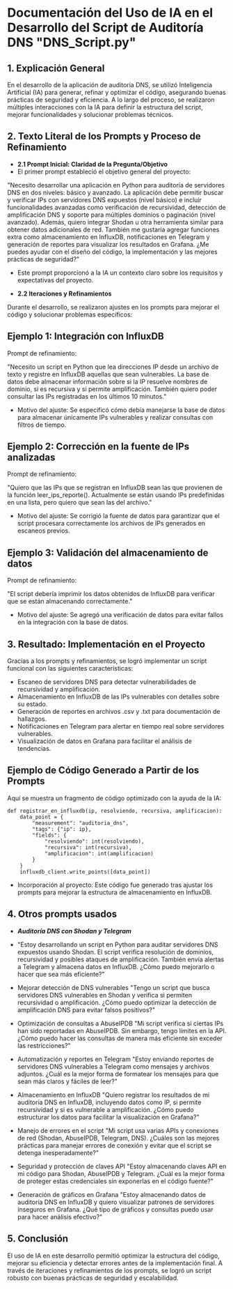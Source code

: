 # Documentación del Uso de IA en el Desarrollo del Script de Auditoría DNS "DNS_Script.py"

## 1. Explicación General

En el desarrollo de la aplicación de auditoría DNS, se utilizó Inteligencia Artificial (IA) para generar, refinar y optimizar el código, asegurando buenas prácticas de seguridad y eficiencia. A lo largo del proceso, se realizaron múltiples interacciones con la IA para definir la estructura del script, mejorar funcionalidades y solucionar problemas técnicos.


## 2. Texto Literal de los Prompts y Proceso de Refinamiento
- **2.1 Prompt Inicial: Claridad de la Pregunta/Objetivo**
- El primer prompt estableció el objetivo general del proyecto:

"Necesito desarrollar una aplicación en Python para auditoría de servidores DNS en dos niveles: básico y avanzado. La aplicación debe permitir buscar y verificar IPs con servidores DNS expuestos (nivel básico) e incluir funcionalidades avanzadas como verificación de recursividad, detección de amplificación DNS y soporte para múltiples dominios o paginación (nivel avanzado). Además, quiero integrar Shodan u otra herramienta similar para obtener datos adicionales de red. También me gustaría agregar funciones extra como almacenamiento en InfluxDB, notificaciones en Telegram y generación de reportes para visualizar los resultados en Grafana. ¿Me puedes ayudar con el diseño del código, la implementación y las mejores prácticas de seguridad?"

- Este prompt proporcionó a la IA un contexto claro sobre los requisitos y expectativas del proyecto.

- **2.2 Iteraciones y Refinamientos**

Durante el desarrollo, se realizaron ajustes en los prompts para mejorar el código y solucionar problemas específicos:

## Ejemplo 1: Integración con InfluxDB

Prompt de refinamiento:

"Necesito un script en Python que lea direcciones IP desde un archivo de texto y registre en InfluxDB aquellas que sean vulnerables. La base de datos debe almacenar información sobre si la IP resuelve nombres de dominio, si es recursiva y si permite amplificación. También quiero poder consultar las IPs registradas en los últimos 10 minutos."

- Motivo del ajuste: Se especificó cómo debía manejarse la base de datos para almacenar únicamente IPs vulnerables y realizar consultas con filtros de tiempo.

## Ejemplo 2: Corrección en la fuente de IPs analizadas

Prompt de refinamiento:

"Quiero que las IPs que se registran en InfluxDB sean las que provienen de la función leer_ips_reporte(). Actualmente se están usando IPs predefinidas en una lista, pero quiero que sean las del archivo."

- Motivo del ajuste: Se corrigió la fuente de datos para garantizar que el script procesara correctamente los archivos de IPs generados en escaneos previos.

## Ejemplo 3: Validación del almacenamiento de datos

Prompt de refinamiento:

"El script debería imprimir los datos obtenidos de InfluxDB para verificar que se están almacenando correctamente."

- Motivo del ajuste: Se agregó una verificación de datos para evitar fallos en la integración con la base de datos.

## 3. Resultado: Implementación en el Proyecto

Gracias a los prompts y refinamientos, se logró implementar un script funcional con las siguientes características:

* Escaneo de servidores DNS para detectar vulnerabilidades de recursividad y amplificación.
* Almacenamiento en InfluxDB de las IPs vulnerables con detalles sobre su estado.
* Generación de reportes en archivos .csv y .txt para documentación de hallazgos.
* Notificaciones en Telegram para alertar en tiempo real sobre servidores vulnerables.
* Visualización de datos en Grafana para facilitar el análisis de tendencias.

## Ejemplo de Código Generado a Partir de los Prompts
Aquí se muestra un fragmento de código optimizado con la ayuda de la IA:

```
def registrar_en_influxdb(ip, resolviendo, recursiva, amplificacion):
    data_point = {
        "measurement": "auditoria_dns",
        "tags": {"ip": ip},
        "fields": {
            "resolviendo": int(resolviendo),
            "recursiva": int(recursiva),
            "amplificacion": int(amplificacion)
        }
    }
    influxdb_client.write_points([data_point])
```
- Incorporación al proyecto: Este código fue generado tras ajustar los prompts para mejorar la estructura de almacenamiento en InfluxDB.


## 4. Otros prompts usados

- ***Auditoría DNS con Shodan y Telegram***
- "Estoy desarrollando un script en Python para auditar servidores DNS expuestos usando Shodan. El script verifica resolución de dominios, recursividad y posibles ataques de amplificación. También envía alertas a Telegram y almacena datos en InfluxDB. ¿Cómo puedo mejorarlo o hacer que sea más eficiente?"

- Mejorar detección de DNS vulnerables
"Tengo un script que busca servidores DNS vulnerables en Shodan y verifica si permiten recursividad o amplificación. ¿Cómo puedo optimizar la detección de amplificación DNS para evitar falsos positivos?"

- Optimización de consultas a AbuseIPDB
"Mi script verifica si ciertas IPs han sido reportadas en AbuseIPDB. Sin embargo, tengo límites en la API. ¿Cómo puedo hacer las consultas de manera más eficiente sin exceder las restricciones?"

- Automatización y reportes en Telegram
"Estoy enviando reportes de servidores DNS vulnerables a Telegram como mensajes y archivos adjuntos. ¿Cuál es la mejor forma de formatear los mensajes para que sean más claros y fáciles de leer?"

- Almacenamiento en InfluxDB
"Quiero registrar los resultados de mi auditoría DNS en InfluxDB, incluyendo datos como IP, si permite recursividad y si es vulnerable a amplificación. ¿Cómo puedo estructurar los datos para facilitar la visualización en Grafana?"

- Manejo de errores en el script
"Mi script usa varias APIs y conexiones de red (Shodan, AbuseIPDB, Telegram, DNS). ¿Cuáles son las mejores prácticas para manejar errores de conexión y evitar que el script se detenga inesperadamente?"

- Seguridad y protección de claves API
"Estoy almacenando claves API en mi código para Shodan, AbuseIPDB y Telegram. ¿Cuál es la mejor forma de proteger estas credenciales sin exponerlas en el código fuente?"

- Generación de gráficos en Grafana
"Estoy almacenando datos de auditoría DNS en InfluxDB y quiero visualizar patrones de servidores inseguros en Grafana. ¿Qué tipo de gráficos y consultas puedo usar para hacer análisis efectivo?"




## 5. Conclusión

El uso de IA en este desarrollo permitió optimizar la estructura del código, mejorar su eficiencia y detectar errores antes de la implementación final. A través de iteraciones y refinamientos de los prompts, se logró un script robusto con buenas prácticas de seguridad y escalabilidad.
